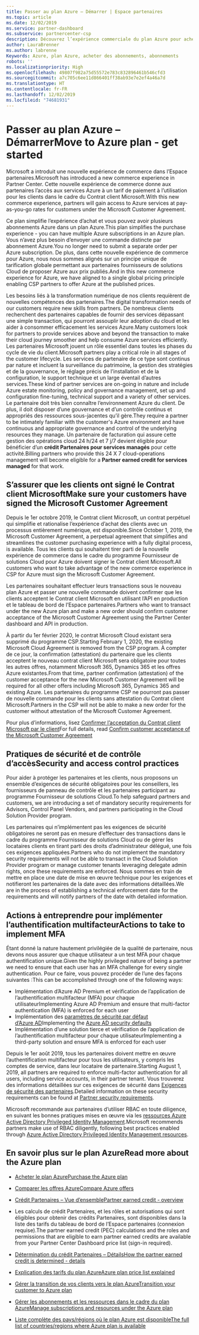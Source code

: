 ```yaml
---
title: Passer au plan Azure – Démarrer | Espace partenaires
ms.topic: article
ms.date: 12/02/2019
ms.service: partner-dashboard
ms.subservice: partnercenter-csp
description: Découvrez l’expérience commerciale du plan Azure pour acheter des services Azure au tarif du paiement à l’utilisation pour les clients. Découvrez également les nouvelles exigences de sécurité.
author: LauraBrenner
ms.author: labrenne
Keywords: Azure, plan Azure, acheter des abonnements, abonnements
robots: ''
ms.localizationpriority: High
ms.openlocfilehash: 49807f982a75d55572e783c832896461b546cfd3
ms.sourcegitcommit: a7c705c6ee11d866401ff38ab93e7e2ef4a46a7d
ms.translationtype: HT
ms.contentlocale: fr-FR
ms.lasthandoff: 12/02/2019
ms.locfileid: "74681931"
---
```

# <a name="move-to-azure-plan---get-started"></a><span data-ttu-id="64ea8-105">Passer au plan Azure – Démarrer</span><span class="sxs-lookup"><span data-stu-id="64ea8-105">Move to Azure plan - get started</span></span>

<span data-ttu-id="64ea8-106">Microsoft a introduit une nouvelle expérience de commerce dans l’Espace partenaires.</span><span class="sxs-lookup"><span data-stu-id="64ea8-106">Microsoft has introduced a new commerce experience in Partner Center.</span></span>  <span data-ttu-id="64ea8-107">Cette nouvelle expérience de commerce donne aux partenaires l’accès aux services Azure à un tarif de paiement à l’utilisation pour les clients dans le cadre du Contrat client Microsoft.</span><span class="sxs-lookup"><span data-stu-id="64ea8-107">With this new commerce experience, partners will gain access to Azure services at pay-as-you-go rates for customers under the Microsoft Customer Agreement.</span></span>

<span data-ttu-id="64ea8-108">Ce plan simplifie l’expérience d’achat et vous pouvez avoir plusieurs abonnements Azure dans un plan Azure.</span><span class="sxs-lookup"><span data-stu-id="64ea8-108">This plan simplifies the purchase experience - you can have multiple Azure subscriptions in an Azure plan.</span></span> <span data-ttu-id="64ea8-109">Vous n’avez plus besoin d’envoyer une commande distincte par abonnement Azure.</span><span class="sxs-lookup"><span data-stu-id="64ea8-109">You no longer need to submit a separate order per Azure subscription.</span></span> <span data-ttu-id="64ea8-110">De plus, dans cette nouvelle expérience de commerce pour Azure, nous nous sommes alignés sur un principe unique de tarification globale permettant aux partenaires fournisseurs de solutions Cloud de proposer Azure aux prix publiés.</span><span class="sxs-lookup"><span data-stu-id="64ea8-110">And in this new commerce experience for Azure, we have aligned to a single global pricing principle enabling CSP partners to offer Azure at the published prices.</span></span>

<span data-ttu-id="64ea8-111">Les besoins liés à la transformation numérique de nos clients requièrent de nouvelles compétences des partenaires.</span><span class="sxs-lookup"><span data-stu-id="64ea8-111">The digital transformation needs of our customers require new skills from partners.</span></span> <span data-ttu-id="64ea8-112">De nombreux clients recherchent des partenaires capables de fournir des services dépassant une simple transaction, qui pourront assouplir leur adoption du cloud et les aider à consommer efficacement les services Azure.</span><span class="sxs-lookup"><span data-stu-id="64ea8-112">Many customers look for partners to provide services above and beyond the transaction to make their cloud journey smoother and help consume Azure services efficiently.</span></span> <span data-ttu-id="64ea8-113">Les partenaires Microsoft jouent un rôle essentiel dans toutes les phases du cycle de vie du client.</span><span class="sxs-lookup"><span data-stu-id="64ea8-113">Microsoft partners play a critical role in all stages of the customer lifecycle.</span></span> <span data-ttu-id="64ea8-114">Les services de partenaire de ce type sont continus par nature et incluent la surveillance du patrimoine, la gestion des stratégies et de la gouvernance, le réglage précis de l’installation et de la configuration, le support technique et un large éventail d’autres services.</span><span class="sxs-lookup"><span data-stu-id="64ea8-114">These kind of partner services are on-going in nature and include Azure estate monitoring, policy and governance management, set up and configuration fine-tuning, technical support and a variety of other services.</span></span> <span data-ttu-id="64ea8-115">Le partenaire doit très bien connaître l’environnement Azure du client. De plus, il doit disposer d’une gouvernance et d’un contrôle continus et appropriés des ressources sous-jacentes qu’il gère.</span><span class="sxs-lookup"><span data-stu-id="64ea8-115">They require a partner to be intimately familiar with the customer's Azure environment and have continuous and appropriate governance and control of the underlying resources they manage.</span></span> <span data-ttu-id="64ea8-116">Un partenaire de facturation qui assure cette gestion des opérations cloud 24 h/24 et 7 j/7 devient éligible pour bénéficier d’un **crédit Partenaires pour services managés** pour cette activité.</span><span class="sxs-lookup"><span data-stu-id="64ea8-116">Billing partners who provide this 24 X 7 cloud-operations management will become eligible for a **Partner earned credit for services managed** for that work.</span></span>

## <a name="make-sure-your-customers-have-signed-the-microsoft-customer-agreement"></a><span data-ttu-id="64ea8-117">S’assurer que les clients ont signé le Contrat client Microsoft</span><span class="sxs-lookup"><span data-stu-id="64ea8-117">Make sure your customers have signed the Microsoft Customer Agreement</span></span>

<span data-ttu-id="64ea8-118">Depuis le 1er octobre 2019, le Contrat client Microsoft, un contrat perpétuel qui simplifie et rationalise l’expérience d’achat des clients avec un processus entièrement numérique, est disponible.</span><span class="sxs-lookup"><span data-stu-id="64ea8-118">Since October 1, 2019, the Microsoft Customer Agreement, a perpetual agreement that simplifies and streamlines the customer purchasing experience with a fully digital process, is available.</span></span> <span data-ttu-id="64ea8-119">Tous les clients qui souhaitent tirer parti de la nouvelle expérience de commerce dans le cadre du programme Fournisseur de solutions Cloud pour Azure doivent signer le Contrat client Microsoft.</span><span class="sxs-lookup"><span data-stu-id="64ea8-119">All customers who want to take advantage of the new commerce experience in CSP for Azure must sign the Microsoft Customer Agreement.</span></span>

<span data-ttu-id="64ea8-120">Les partenaires souhaitant effectuer leurs transactions sous le nouveau plan Azure et passer une nouvelle commande doivent confirmer que les clients acceptent le Contrat client Microsoft en utilisant l’API en production et le tableau de bord de l’Espace partenaires.</span><span class="sxs-lookup"><span data-stu-id="64ea8-120">Partners who want to transact under the new Azure plan and make a new order should confirm customer acceptance of the Microsoft Customer Agreement using the Partner Center dashboard and API in production.</span></span>

<span data-ttu-id="64ea8-121">À partir du 1er février 2020, le contrat Microsoft Cloud existant sera supprimé du programme CSP.</span><span class="sxs-lookup"><span data-stu-id="64ea8-121">Starting February 1, 2020, the existing Microsoft Cloud Agreement is removed from the CSP program.</span></span> <span data-ttu-id="64ea8-122">À compter de ce jour, la confirmation (attestation) du partenaire que les clients acceptent le nouveau contrat client Microsoft sera obligatoire pour toutes les autres offres, notamment Microsoft 365, Dynamics 365 et les offres Azure existantes.</span><span class="sxs-lookup"><span data-stu-id="64ea8-122">From that time, partner confirmation (attestation) of the customer acceptance for the new Microsoft Customer Agreement will be required for all other offers including Microsoft 365, Dynamics 365 and existing Azure.</span></span> <span data-ttu-id="64ea8-123">Les partenaires du programme CSP ne pourront pas passer de nouvelle commande pour les clients sans attestation du Contrat client Microsoft.</span><span class="sxs-lookup"><span data-stu-id="64ea8-123">Partners in the CSP will not be able to make a new order for the customer without attestation of the Microsoft Customer Agreement.</span></span>

<span data-ttu-id="64ea8-124">Pour plus d’informations, lisez [Confirmer l’acceptation du Contrat client Microsoft par le client](confirm-customer-agreement.md)</span><span class="sxs-lookup"><span data-stu-id="64ea8-124">For full details, read [Confirm customer acceptance of the Microsoft Customer Agreement](confirm-customer-agreement.md)</span></span>

## <a name="security-and-access-control-practices"></a><span data-ttu-id="64ea8-125">Pratiques de sécurité et de contrôle d’accès</span><span class="sxs-lookup"><span data-stu-id="64ea8-125">Security and access control practices</span></span>

<span data-ttu-id="64ea8-126">Pour aider à protéger les partenaires et les clients, nous proposons un ensemble d’exigences de sécurité obligatoires pour les conseillers, les fournisseurs de panneau de contrôle et les partenaires participant au programme Fournisseur de solutions Cloud.</span><span class="sxs-lookup"><span data-stu-id="64ea8-126">To help safeguard partners and customers, we are introducing a set of mandatory security requirements for Advisors, Control Panel Vendors, and partners participating in the Cloud Solution Provider program.</span></span>

<span data-ttu-id="64ea8-127">Les partenaires qui n’implémentent pas les exigences de sécurité obligatoires ne seront pas en mesure d’effectuer des transactions dans le cadre du programme Fournisseur de solutions Cloud ou de gérer les locataires clients en tirant parti des droits d’administrateur délégué, une fois ces exigences appliquées.</span><span class="sxs-lookup"><span data-stu-id="64ea8-127">Partners who do not implement the mandatory security requirements will not be able to transact in the Cloud Solution Provider program or manage customer tenants leveraging delegate admin rights, once these requirements are enforced.</span></span> <span data-ttu-id="64ea8-128">Nous sommes en train de mettre en place une date de mise en œuvre technique pour les exigences et notifieront les partenaires de la date avec des informations détaillées.</span><span class="sxs-lookup"><span data-stu-id="64ea8-128">We are in the process of establishing a technical enforcement date for the requirements and will notify partners of the date with detailed information.</span></span>

## <a name="actions-to-take-to-implement-mfa"></a><span data-ttu-id="64ea8-129">Actions à entreprendre pour implémenter l’authentification multifacteur</span><span class="sxs-lookup"><span data-stu-id="64ea8-129">Actions to take to implement MFA</span></span>

<span data-ttu-id="64ea8-130">Étant donné la nature hautement privilégiée de la qualité de partenaire, nous devons nous assurer que chaque utilisateur a un test MFA pour chaque authentification unique.</span><span class="sxs-lookup"><span data-stu-id="64ea8-130">Given the highly privileged nature of being a partner we need to ensure that each user has an MFA challenge for every single authentication.</span></span> <span data-ttu-id="64ea8-131">Pour ce faire, vous pouvez procéder de l’une des façons suivantes :</span><span class="sxs-lookup"><span data-stu-id="64ea8-131">This can be accomplished through one of the following ways:</span></span>

- <span data-ttu-id="64ea8-132">Implémentation d’Azure AD Premium et vérification de l’application de l’authentification multifacteur (MFA) pour chaque utilisateur</span><span class="sxs-lookup"><span data-stu-id="64ea8-132">Implementing Azure AD Premium and ensure that multi-factor authentication (MFA) is enforced for each user</span></span>
- <span data-ttu-id="64ea8-133">Implémentation des [paramètres de sécurité par défaut d’Azure AD](https://docs.microsoft.com/azure/active-directory/conditional-access/concept-conditional-access-security-defaults)</span><span class="sxs-lookup"><span data-stu-id="64ea8-133">Implementing the [Azure AD security defaults](https://docs.microsoft.com/azure/active-directory/conditional-access/concept-conditional-access-security-defaults)</span></span>
- <span data-ttu-id="64ea8-134">Implémentation d’une solution tierce et vérification de l’application de l’authentification multifacteur pour chaque utilisateur</span><span class="sxs-lookup"><span data-stu-id="64ea8-134">Implementing a third-party solution and ensure MFA is enforced for each user</span></span>

<span data-ttu-id="64ea8-135">Depuis le 1er août 2019, tous les partenaires doivent mettre en œuvre l’authentification multifacteur pour tous les utilisateurs, y compris les comptes de service, dans leur locataire de partenaire.</span><span class="sxs-lookup"><span data-stu-id="64ea8-135">Starting August 1, 2019, all partners are required to enforce multi-factor authentication for all users, including service accounts, in their partner tenant.</span></span> <span data-ttu-id="64ea8-136">Vous trouverez des informations détaillées sur ces exigences de sécurité dans [Exigences de sécurité des partenaires](https://docs.microsoft.com/partner-center/partner-security-requirements).</span><span class="sxs-lookup"><span data-stu-id="64ea8-136">Detailed information on these security requirements can be found at [Partner security requirements](https://docs.microsoft.com/partner-center/partner-security-requirements).</span></span>

<span data-ttu-id="64ea8-137">Microsoft recommande aux partenaires d’utiliser RBAC en toute diligence, en suivant les bonnes pratiques mises en œuvre via les [ressources Azure Active Directory Privileged Identity Management](https://docs.microsoft.com/azure/active-directory/privileged-identity-management/pim-configure).</span><span class="sxs-lookup"><span data-stu-id="64ea8-137">Microsoft recommends partners make use of RBAC diligently, following best practices enabled through [Azure Active Directory Privileged Identity Management resources](https://docs.microsoft.com/azure/active-directory/privileged-identity-management/pim-configure).</span></span>

## <a name="read-more-about-the-azure-plan"></a><span data-ttu-id="64ea8-138">En savoir plus sur le plan Azure</span><span class="sxs-lookup"><span data-stu-id="64ea8-138">Read more about the Azure plan</span></span>

- [<span data-ttu-id="64ea8-139">Acheter le plan Azure</span><span class="sxs-lookup"><span data-stu-id="64ea8-139">Purchase the Azure plan</span></span>](purchase-azure-plan.md)

- [<span data-ttu-id="64ea8-140">Comparer les offres Azure</span><span class="sxs-lookup"><span data-stu-id="64ea8-140">Compare Azure offers</span></span>](compare-azure-offers.md)

- [<span data-ttu-id="64ea8-141">Crédit Partenaires – Vue d’ensemble</span><span class="sxs-lookup"><span data-stu-id="64ea8-141">Partner earned credit - overview</span></span>](partner-earned-credit.md)

- <span data-ttu-id="64ea8-142">Les calculs de crédit Partenaires, et les rôles et autorisations qui sont éligibles pour obtenir des crédits Partenaires, sont disponibles dans la liste des tarifs du tableau de bord de l’Espace partenaires (connexion requise).</span><span class="sxs-lookup"><span data-stu-id="64ea8-142">The partner earned credit (PEC) calculations and the roles and permissions that are eligible to earn partner earned credits are available from your Partner Center Dashboard price list (sign-in required).</span></span>

- [<span data-ttu-id="64ea8-143">Détermination du crédit Partenaires – Détails</span><span class="sxs-lookup"><span data-stu-id="64ea8-143">How the partner earned credit is determined - details</span></span>](partner-earned-credit-explanation.md)
- [<span data-ttu-id="64ea8-144">Explication des tarifs du plan Azure</span><span class="sxs-lookup"><span data-stu-id="64ea8-144">Azure plan price list explained</span></span>](azure-plan-price-list.md)
- [<span data-ttu-id="64ea8-145">Gérer la transition de vos clients vers le plan Azure</span><span class="sxs-lookup"><span data-stu-id="64ea8-145">Transition your customer to Azure plan</span></span>](azure-plan-transition.md)
- [<span data-ttu-id="64ea8-146">Gérer les abonnements et les ressources dans le cadre du plan Azure</span><span class="sxs-lookup"><span data-stu-id="64ea8-146">Manage subscriptions and resources under the Azure plan</span></span>](azure-plan-manage.md)
- [<span data-ttu-id="64ea8-147">Liste complète des pays/régions où le plan Azure est disponible</span><span class="sxs-lookup"><span data-stu-id="64ea8-147">The full list of countries/regions where Azure plan is available</span></span>](https://query.prod.cms.rt.microsoft.com/cms/api/am/binary/RE3QN0x)
